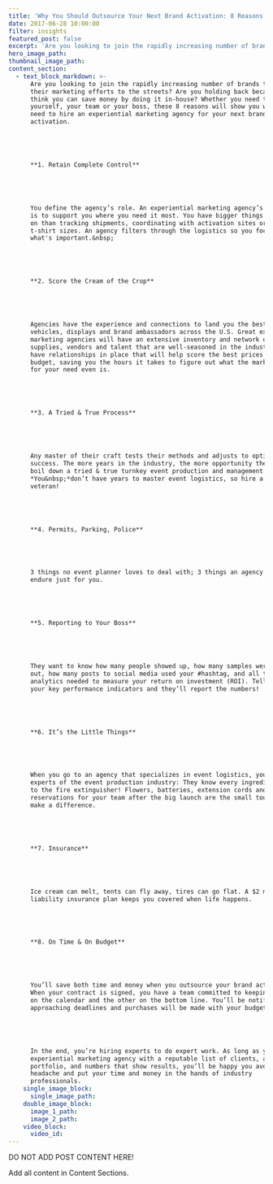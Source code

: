 ```yaml
---
title: 'Why You Should Outsource Your Next Brand Activation: 8 Reasons to Hire an Experiential Marketing Agency'
date: 2017-06-28 10:00:00
filter: insights
featured_post: false
excerpt: 'Are you looking to join the rapidly increasing number of brands taking their marketing efforts to the streets? Are you holding back because you think you can save money by doing it in-house? Whether you need to convince yourself, your team or your boss, these 8 reasons will show you why you need to hire an experiential marketing agency for your next brand activation.'
hero_image_path:
thumbnail_image_path:
content_section:
  - text_block_markdown: >-
      Are you looking to join the rapidly increasing number of brands taking
      their marketing efforts to the streets? Are you holding back because you
      think you can save money by doing it in-house? Whether you need to convince
      yourself, your team or your boss, these 8 reasons will show you why you
      need to hire an experiential marketing agency for your next brand
      activation.





      **1. Retain Complete Control**





      You define the agency’s role. An experiential marketing agency’s objective
      is to support you where you need it most. You have bigger things to focus
      on than tracking shipments, coordinating with activation sites or staff
      t-shirt sizes. An agency filters through the logistics so you focus on
      what's important.&nbsp;





      **2. Score the Cream of the Crop**





      Agencies have the experience and connections to land you the best marketing
      vehicles, displays and brand ambassadors across the U.S. Great experiential
      marketing agencies will have an extensive inventory and network of
      supplies, vendors and talent that are well-seasoned in the industry. They
      have relationships in place that will help score the best prices for your
      budget, saving you the hours it takes to figure out what the market value
      for your need even is.





      **3. A Tried & True Process**





      Any master of their craft tests their methods and adjusts to optimize
      success. The more years in the industry, the more opportunity there is to
      boil down a tried & true turnkey event production and management process.
      *You&nbsp;*don’t have years to master event logistics, so hire a seasoned
      veteran!





      **4. Permits, Parking, Police**





      3 things no event planner loves to deal with; 3 things an agency will
      endure just for you.





      **5. Reporting to Your Boss**





      They want to know how many people showed up, how many samples were given
      out, how many posts to social media used your #hashtag, and all the other
      analytics needed to measure your return on investment (ROI). Tell an agency
      your key performance indicators and they’ll report the numbers!





      **6. It’s the Little Things**





      When you go to an agency that specializes in event logistics, you’re hiring
      experts of the event production industry: They know every ingredient, down
      to the fire extinguisher! Flowers, batteries, extension cords and dinner
      reservations for your team after the big launch are the small touches that
      make a difference.





      **7. Insurance**





      Ice cream can melt, tents can fly away, tires can go flat. A $2 million
      liability insurance plan keeps you covered when life happens.





      **8. On Time & On Budget**





      You’ll save both time and money when you outsource your brand activations.
      When your contract is signed, you have a team committed to keeping one eye
      on the calendar and the other on the bottom line. You’ll be notified of
      approaching deadlines and purchases will be made with your budget in mind.





      In the end, you’re hiring experts to do expert work. As long as you hire an
      experiential marketing agency with a reputable list of clients, a diverse
      portfolio, and numbers that show results, you’ll be happy you avoided the
      headache and put your time and money in the hands of industry
      professionals.
    single_image_block:
      single_image_path:
    double_image_block:
      image_1_path:
      image_2_path:
    video_block:
      video_id:
---
```



DO NOT ADD POST CONTENT HERE!

Add all content in Content Sections.